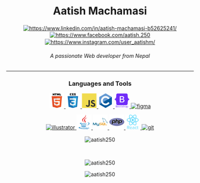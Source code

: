 <h1 align="center">Aatish Machamasi</h1>
<p align="center">
<a href="https://linkedin.com/in/https://www.linkedin.com/in/aatish-machamasi-b52625241/" target="blank"><img align="center" src="https://raw.githubusercontent.com/rahuldkjain/github-profile-readme-generator/master/src/images/icons/Social/linked-in-alt.svg" alt="https://www.linkedin.com/in/aatish-machamasi-b52625241/" height="30" width="40" /></a>
<a href="https://fb.com/https://www.facebook.com/aatish.250" target="blank"><img align="center" src="https://raw.githubusercontent.com/rahuldkjain/github-profile-readme-generator/master/src/images/icons/Social/facebook.svg" alt="https://www.facebook.com/aatish.250" height="30" width="40" /></a>
<a href="https://instagram.com/https://www.instagram.com/user_aatishm/" target="blank"><img align="center" src="https://raw.githubusercontent.com/rahuldkjain/github-profile-readme-generator/master/src/images/icons/Social/instagram.svg" alt="https://www.instagram.com/user_aatishm/" height="30" width="40" /></a>
</p>
<h6 align="center" color="grey">A passionate Web developer from Nepal</h6>

<hr height="1px">
<section>
    <div align="center">
        <h3>Languages and Tools</h3>
        <p>
            <a href="https://www.w3.org/html/" target="_blank" rel="noreferrer">
                <img src="https://raw.githubusercontent.com/devicons/devicon/master/icons/html5/html5-original-wordmark.svg" alt="html5" width="40" height="40"/>
            </a>
            <a href="https://www.w3schools.com/css/" target="_blank" rel="noreferrer">
                <img src="https://raw.githubusercontent.com/devicons/devicon/master/icons/css3/css3-original-wordmark.svg" alt="css3" width="40" height="40"/>
            </a>
            <a href="https://developer.mozilla.org/en-US/docs/Web/JavaScript" target="_blank" rel="noreferrer">
                <img src="https://raw.githubusercontent.com/devicons/devicon/master/icons/javascript/javascript-original.svg" alt="javascript" width="40" height="40"/>
            </a>
            <a href="https://www.cprogramming.com/" target="_blank" rel="noreferrer">
                <img src="https://raw.githubusercontent.com/devicons/devicon/master/icons/c/c-original.svg" alt="c" width="40" height="40"/>
            </a>
            <a href="https://getbootstrap.com" target="_blank" rel="noreferrer">
                <img src="https://raw.githubusercontent.com/devicons/devicon/master/icons/bootstrap/bootstrap-plain-wordmark.svg" alt="bootstrap" width="40" height="40"/>
            </a>
            <a href="https://www.figma.com/" target="_blank" rel="noreferrer">
                <img src="https://www.vectorlogo.zone/logos/figma/figma-icon.svg" alt="figma" width="40" height="40"/>
            </a>
        </p>
        <p>
            <a href="https://www.adobe.com/in/products/illustrator.html" target="_blank" rel="noreferrer">
                <img src="https://www.vectorlogo.zone/logos/adobe_illustrator/adobe_illustrator-icon.svg" alt="illustrator" width="40" height="40"/>
            </a>
            <a href="https://www.java.com" target="_blank" rel="noreferrer">
                <img src="https://raw.githubusercontent.com/devicons/devicon/master/icons/java/java-original.svg" alt="java" width="40" height="40"/>
            </a>
            <a href="https://www.mysql.com/" target="_blank" rel="noreferrer">
                <img src="https://raw.githubusercontent.com/devicons/devicon/master/icons/mysql/mysql-original-wordmark.svg" alt="mysql" width="40" height="40"/>
            </a>
            <a href="https://www.php.net" target="_blank" rel="noreferrer">
                <img src="https://raw.githubusercontent.com/devicons/devicon/master/icons/php/php-original.svg" alt="php" width="40" height="40"/>
            </a>
            <a href="https://reactjs.org/" target="_blank" rel="noreferrer">
                <img src="https://raw.githubusercontent.com/devicons/devicon/master/icons/react/react-original-wordmark.svg" alt="react" width="40" height="40"/>
            </a>
            <a href="https://git-scm.com/" target="_blank" rel="noreferrer">
                <img src="https://www.vectorlogo.zone/logos/git-scm/git-scm-icon.svg" alt="git" width="40" height="40"/>
            </a>
        </p>
    </div>
    <p align="center"><img align="center" src="https://github-readme-stats.vercel.app/api/top-langs?username=aatish250&show_icons=true&locale=en&layout=compact" alt="aatish250" /></p>
</section>
<br>
<div align="center">
    <p><img width="400px" src="https://github-readme-stats.vercel.app/api?username=aatish250&show_icons=true&locale=en" alt="aatish250" /></p>
    <p><img width="400px" src="https://github-readme-streak-stats.herokuapp.com/?user=aatish250&" alt="aatish250" /></p>
</div>
